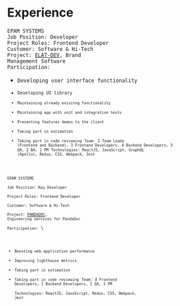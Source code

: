 # Experience

<code>EPAM SYSTEMS</code> \
<code>Job Position: Developer</code> \
<code>Project Roles: Frontend Developer</code> \
<code>Customer: Software & Hi-Tech</code> \
<code>Project: [ELAT-DEV](https://brandgility.com/), Brand Management Software</code> \
<code>Participation:</code>
 * <code>Developing user interface functionality
 * <code>Developing UI library
 * <code>Maintaining already exisitng functionality</code>
 * <code>Maintaining app with unit and integration tests</code>
 * <code>Presenting features demos to the client</code>
 * <code>Taking part in estimation</code>
 * <code>Taking part in code reviewing</code>
<code>Team: 2 Team Leads (Frontend and Backend), 3 Frontend Developers, 4 Backend Developers, 5 QA, 2 BA, 1 PM</code>
<code>Technologies: ReactJS, JavaScript, GraphQL (Apollo), Redux, CSS, Webpack, Jest</code>


<code>EPAM SYSTEMS</code> \
<code>Job Position: Key Developer</code> \
<code>Project Roles: Frontend Developer</code> \
<code>Customer: Software & Hi-Tech</code> \
<code>Project: [PANDADOC](https://www.pandadoc.com/), Engineering services for PandaDoc</code> \
<code>Participation:</code> \
 * <code>Boosting web application performance</code>
 * <code>Improving lighthouse metrics</code>
 * <code>Taking part in estimation</code>
 * <code>Taking part in code reviewing</code>
<code>Team: 4 Frontend Developers, 1 Backend Developers, 1 QA, 1 PM</code> \
<code>Technologies: ReactJS, JavaScript, Redux, CSS, Webpack, Jest</code>
